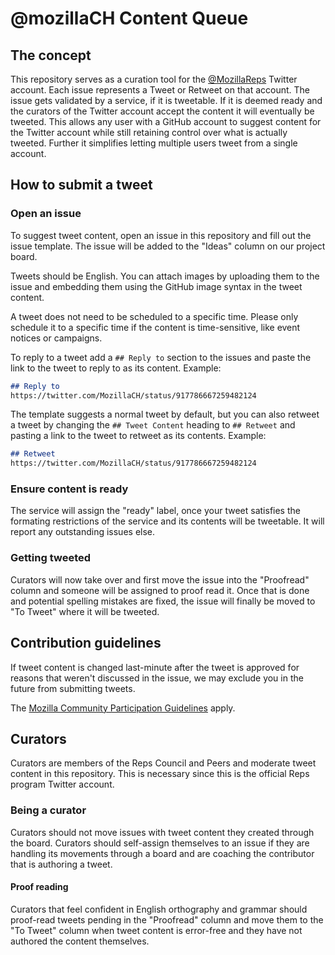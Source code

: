 # @mozillaCH Content Queue
## The concept
This repository serves as a curation tool for the [@MozillaReps](https://twitter.com/MozillaReps) Twitter account. Each issue represents a Tweet or Retweet on that account. The issue gets validated by a service, if it is tweetable. If it is deemed ready and the curators of the Twitter account accept the content it will eventually be tweeted. This allows any user with a GitHub account to suggest content for the Twitter account while still retaining control over what is actually tweeted. Further it simplifies letting multiple users tweet from a single account.

## How to submit a tweet
### Open an issue
To suggest tweet content, open an issue in this repository and fill out the issue template. The issue will be added to the "Ideas" column on our project board.

Tweets should be English. You can attach images by uploading them to the issue and embedding them using the GitHub image syntax in the tweet content.

A tweet does not need to be scheduled to a specific time. Please only schedule it to a specific time if the content is time-sensitive, like event notices or campaigns.

To reply to a tweet add a `## Reply to` section to the issues and paste the link to the tweet to reply to as its content. Example:
```md
## Reply to
https://twitter.com/MozillaCH/status/917786667259482124
```

The template suggests a normal tweet by default, but you can also retweet a tweet by changing the `## Tweet Content` heading to `## Retweet` and pasting a link to the tweet to retweet as its contents. Example:
```md
## Retweet
https://twitter.com/MozillaCH/status/917786667259482124
```

### Ensure content is ready
The service will assign the "ready" label, once your tweet satisfies the formating restrictions of the service and its contents will be tweetable. It will report any outstanding issues else.

### Getting tweeted
Curators will now take over and first move the issue into the "Proofread" column and someone will be assigned to proof read it. Once that is done and potential spelling mistakes are fixed, the issue will finally be moved to "To Tweet" where it will be tweeted.

## Contribution guidelines
If tweet content is changed last-minute after the tweet is approved for reasons that weren't discussed in the issue, we may exclude you in the future from submitting tweets.

The [Mozilla Community Participation Guidelines](https://www.mozilla.org/en-US/about/governance/policies/participation/) apply.

## Curators
Curators are members of the Reps Council and Peers and moderate tweet content in this repository. This is necessary since this is the official Reps program Twitter account.

### Being a curator
Curators should not move issues with tweet content they created through the board. Curators should self-assign themselves to an issue if they are handling its movements through a board and are coaching the contributor that is authoring a tweet.

#### Proof reading
Curators that feel confident in English orthography and grammar should proof-read tweets pending in the "Proofread" column and move them to the "To Tweet" column when tweet content is error-free and they have not authored the content themselves.
